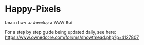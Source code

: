# Happy-Pixels
 Learn how to develop a WoW Bot
 
 For a step by step guide being updated daily, see here: https://www.ownedcore.com/forums/showthread.php?p=4127807
